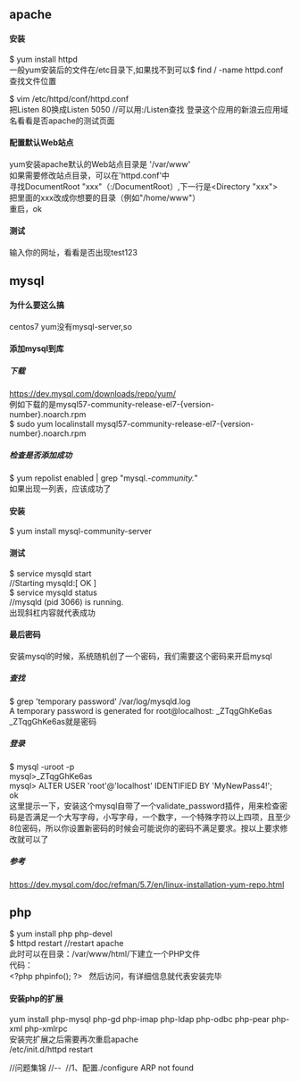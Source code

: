 apache
---
#### 安装   
$ yum install httpd    
一般yum安装后的文件在/etc目录下,如果找不到可以$ find / -name httpd.conf查找文件位置    
    
$ vim /etc/httpd/conf/httpd.conf    
把Listen 80换成Listen 5050 //可以用:/Listen查找
登录这个应用的新浪云应用域名看看是否apache的测试页面

#### 配置默认Web站点
yum安装apache默认的Web站点目录是 '/var/www'  
如果需要修改站点目录，可以在'httpd.conf'中  
寻找DocumentRoot "xxx"（:/DocumentRoot）,下一行是\<Directory "xxx"\>  
把里面的xxx改成你想要的目录（例如"/home/www"）  
重启，ok

#### 测试
输入你的网址，看看是否出现test123

mysql
--
#### 为什么要这么搞
centos7 yum没有mysql-server,so       
#### 添加mysql到库       
##### 下载 
https://dev.mysql.com/downloads/repo/yum/       
例如下载的是mysql57-community-release-el7-{version-number}.noarch.rpm      
$ sudo yum localinstall mysql57-community-release-el7-{version-number}.noarch.rpm       
##### 检查是否添加成功    
$ yum repolist enabled | grep "mysql.*-community.*"        
如果出现一列表，应该成功了    
#### 安装    
$ yum install mysql-community-server    
#### 测试    
$ service mysqld start    
//Starting mysqld:[ OK ]       
$ service mysqld status       
//mysqld (pid 3066) is running.       
出现斜杠内容就代表成功      
#### 最后密码      
安装mysql的时候，系统随机创了一个密码，我们需要这个密码来开启mysql       
##### 查找     
$ grep 'temporary password' /var/log/mysqld.log    
A temporary password is generated for root@localhost: _ZTqgGhKe6as        
_ZTqgGhKe6as就是密码     
##### 登录
$ mysql -uroot -p     
mysql>_ZTqgGhKe6as    
mysql> ALTER USER 'root'@'localhost' IDENTIFIED BY 'MyNewPass4!';    
ok        
这里提示一下，安装这个mysql自带了一个validate_password插件，用来检查密码是否满足一个大写字母，小写字母，一个数字，一个特殊字符以上四项，且至少8位密码，所以你设置新密码的时候会可能说你的密码不满足要求。按以上要求修改就可以了

##### 参考
https://dev.mysql.com/doc/refman/5.7/en/linux-installation-yum-repo.html
    
php
--
$ yum install php php-devel  
$ httpd restart  //restart apache    
此时可以在目录：/var/www/html/下建立一个PHP文件     
代码：    
\<?php phpinfo(); ?>  
然后访问，有详细信息就代表安装完毕     
 
#### 安装php的扩展  
yum install php-mysql php-gd php-imap php-ldap php-odbc php-pear php-xml php-xmlrpc      
安装完扩展之后需要再次重启apache       
/etc/init.d/httpd restart      

//问题集锦
//-- 
//1、配置./configure ARP not found
